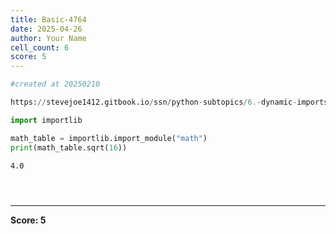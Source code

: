 ```yaml
---
title: Basic-4764
date: 2025-04-26
author: Your Name
cell_count: 6
score: 5
---
```


```python
#created at 20250210
```


```python
https://stevejoe1412.gitbook.io/ssn/python-subtopics/6.-dynamic-imports
```


```python
import importlib

math_table = importlib.import_module("math")
print(math_table.sqrt(16))
```

    4.0



```python

```


```python

```


```python

```


---
**Score: 5**